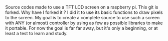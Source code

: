 Source codes made to use a TFT LCD screen on a raspberry pi.
This git is forked. Why have I forked it ? I did it to use its basic functions to draw pixels to the screen. My goal is to create a complete source to use such a screen with ANY (or almost) controller by using as few as possible libraries to make it portable.
For now the goal is far far away, but it's only a beginning, or at least a test to learn and study.
